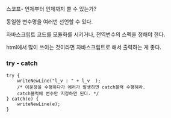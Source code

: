 스코프- 언제부터 언제까지 쓸 수 있는가?

동일한 변수명을 여러번 선언할 수 있다.

자바스크립트 코드를 모듈화를 시키거나, 전역변수의 스펙을 정해야 한다.



html에서 많이 쓰이는 것이라면 자바스크립트로 해서 출력하는 게 좋다.

### try - catch

```
try {
	writeNewLine("l_v : " + l_v  ); 
	/* 이문장을 수행하다가 에러가 발생하면 catch블럭 수행해라.
	catch블럭에 변수만 지정하면 된다. */
} catch(e) {
	writeNewLine(e);
}
```

